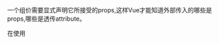 一个组价需要显式声明它所接受的props,这样Vue才能知道外部传入的哪些是props,哪些是透传attribute。

在使用<script setup>的单文件组件中，props可以使用defineProps()宏来声明：

```vue
<script setup>
	const props = defineProps(['foo']);
	console.log(props.foo);
</script>
```

除了使用字符串数组来声明prop外，还可以使用对象的形式：

```vue
<script setup>
	defineProps({
    title: String,
    likes: Number
  })
</script>
```

